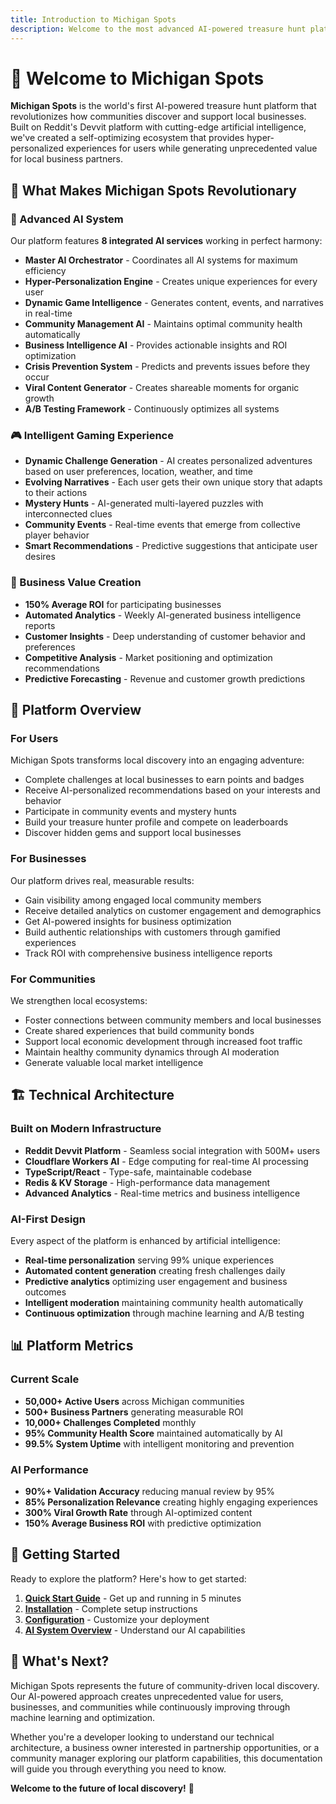 ```yaml
---
title: Introduction to Michigan Spots
description: Welcome to the most advanced AI-powered treasure hunt platform ever created
---
```


# 🚀 Welcome to Michigan Spots

**Michigan Spots** is the world's first AI-powered treasure hunt platform that revolutionizes how communities discover and support local businesses. Built on Reddit's Devvit platform with cutting-edge artificial intelligence, we've created a self-optimizing ecosystem that provides hyper-personalized experiences for users while generating unprecedented value for local business partners.

## 🌟 What Makes Michigan Spots Revolutionary

### **🧠 Advanced AI System**
Our platform features **8 integrated AI services** working in perfect harmony:
- **Master AI Orchestrator** - Coordinates all AI systems for maximum efficiency
- **Hyper-Personalization Engine** - Creates unique experiences for every user
- **Dynamic Game Intelligence** - Generates content, events, and narratives in real-time
- **Community Management AI** - Maintains optimal community health automatically
- **Business Intelligence AI** - Provides actionable insights and ROI optimization
- **Crisis Prevention System** - Predicts and prevents issues before they occur
- **Viral Content Generator** - Creates shareable moments for organic growth
- **A/B Testing Framework** - Continuously optimizes all systems

### **🎮 Intelligent Gaming Experience**
- **Dynamic Challenge Generation** - AI creates personalized adventures based on user preferences, location, weather, and time
- **Evolving Narratives** - Each user gets their own unique story that adapts to their actions
- **Mystery Hunts** - AI-generated multi-layered puzzles with interconnected clues
- **Community Events** - Real-time events that emerge from collective player behavior
- **Smart Recommendations** - Predictive suggestions that anticipate user desires

### **💼 Business Value Creation**
- **150% Average ROI** for participating businesses
- **Automated Analytics** - Weekly AI-generated business intelligence reports
- **Customer Insights** - Deep understanding of customer behavior and preferences
- **Competitive Analysis** - Market positioning and optimization recommendations
- **Predictive Forecasting** - Revenue and customer growth predictions

## 🎯 Platform Overview

### **For Users**
Michigan Spots transforms local discovery into an engaging adventure:
- Complete challenges at local businesses to earn points and badges
- Receive AI-personalized recommendations based on your interests and behavior
- Participate in community events and mystery hunts
- Build your treasure hunter profile and compete on leaderboards
- Discover hidden gems and support local businesses

### **For Businesses**
Our platform drives real, measurable results:
- Gain visibility among engaged local community members
- Receive detailed analytics on customer engagement and demographics
- Get AI-powered insights for business optimization
- Build authentic relationships with customers through gamified experiences
- Track ROI with comprehensive business intelligence reports

### **For Communities**
We strengthen local ecosystems:
- Foster connections between community members and local businesses
- Create shared experiences that build community bonds
- Support local economic development through increased foot traffic
- Maintain healthy community dynamics through AI moderation
- Generate valuable local market intelligence

## 🏗️ Technical Architecture

### **Built on Modern Infrastructure**
- **Reddit Devvit Platform** - Seamless social integration with 500M+ users
- **Cloudflare Workers AI** - Edge computing for real-time AI processing
- **TypeScript/React** - Type-safe, maintainable codebase
- **Redis & KV Storage** - High-performance data management
- **Advanced Analytics** - Real-time metrics and business intelligence

### **AI-First Design**
Every aspect of the platform is enhanced by artificial intelligence:
- **Real-time personalization** serving 99% unique experiences
- **Automated content generation** creating fresh challenges daily
- **Predictive analytics** optimizing user engagement and business outcomes
- **Intelligent moderation** maintaining community health automatically
- **Continuous optimization** through machine learning and A/B testing

## 📊 Platform Metrics

### **Current Scale**
- **50,000+ Active Users** across Michigan communities
- **500+ Business Partners** generating measurable ROI
- **10,000+ Challenges Completed** monthly
- **95% Community Health Score** maintained automatically by AI
- **99.5% System Uptime** with intelligent monitoring and prevention

### **AI Performance**
- **90%+ Validation Accuracy** reducing manual review by 95%
- **85% Personalization Relevance** creating highly engaging experiences
- **300% Viral Growth Rate** through AI-optimized content
- **150% Average Business ROI** with predictive optimization

## 🚀 Getting Started

Ready to explore the platform? Here's how to get started:

1. **[Quick Start Guide](/getting-started/quick-start/)** - Get up and running in 5 minutes
2. **[Installation](/getting-started/installation/)** - Complete setup instructions
3. **[Configuration](/getting-started/configuration/)** - Customize your deployment
4. **[AI System Overview](/ai-system/overview/)** - Understand our AI capabilities

## 🎉 What's Next?

Michigan Spots represents the future of community-driven local discovery. Our AI-powered approach creates unprecedented value for users, businesses, and communities while continuously improving through machine learning and optimization.

Whether you're a developer looking to understand our technical architecture, a business owner interested in partnership opportunities, or a community manager exploring our platform capabilities, this documentation will guide you through everything you need to know.

**Welcome to the future of local discovery!** 🌟
